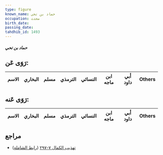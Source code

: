 ```yaml
---
type: figure
known_name: حماد بن تحي
occupation: محدث
birth_date:
passing_date:
tahdhib_id: 1493
---
```

##### حماد بن تحي

## رَوَى عَن:
| الاسم | البخاري | مسلم | الترمذي | النسائي | ابن ماجه | أبي داود | Others |
| ----- | ------- | ---- | ------- | ------- | -------- | -------- | ------ |
## رَوَى عَنه:
| الاسم | البخاري | مسلم | الترمذي | النسائي | ابن ماجه | أبي داود | Others |
| ----- | ------- | ---- | ------- | ------- | -------- | -------- | ------ |
## مراجع
- [تهذيب الكمال ٧-٢٩٧](obsidian://open?vault=Tahdhib-al-Kamal&file=Figures/١٤٩٣-حماد%20بن%20تحي) ([رابط الشاملة](https://shamela.ws/book/3722/3519))